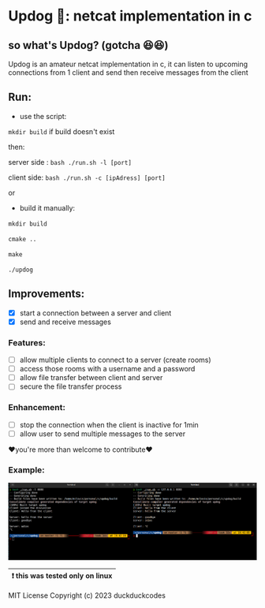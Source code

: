 # Updog 🐶: netcat implementation in c

## so what's Updog? (gotcha 😆😆)

Updog is an amateur netcat implementation in c, it can listen to upcoming connections from 1 client and send then receive messages from the client

## Run:

-   use the script:

`mkdir build` if build doesn't exist

then:

server side : `bash ./run.sh -l [port]`

client side: `bash ./run.sh -c [ipAdress] [port]`


or


-   build it manually:

`mkdir build`

`cmake ..`

`make`

`./updog`

## Improvements:


-   [x] start a connection between a server and client
-   [x] send and receive messages

### Features:

-   [ ] allow multiple clients to connect to a server (create rooms)
-   [ ] access those rooms with a username and a password
-   [ ] allow file transfer between client and server
-   [ ] secure the file transfer process

### Enhancement:

-   [ ] stop the connection when the client is inactive for 1min
-   [ ] allow user to send multiple messages to the server

❤️you're more than welcome to contribute❤️


### Example:

![video](examples/img.png)

| :exclamation:  this was tested only on linux  |
|-----------------------------------------|

MIT License
Copyright (c) 2023 duckduckcodes
